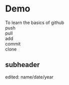 # Demo
To learn the basics of github<br>
push<br>
pull<br>
add<br>
commit<br>
clone

## subheader

edited: name/date/year
